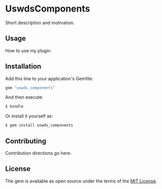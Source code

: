# UswdsComponents
Short description and motivation.

## Usage
How to use my plugin.

## Installation
Add this line to your application's Gemfile:

```ruby
gem "uswds_components"
```

And then execute:
```bash
$ bundle
```

Or install it yourself as:
```bash
$ gem install uswds_components
```

## Contributing
Contribution directions go here.

## License
The gem is available as open source under the terms of the [MIT License](https://opensource.org/licenses/MIT).
